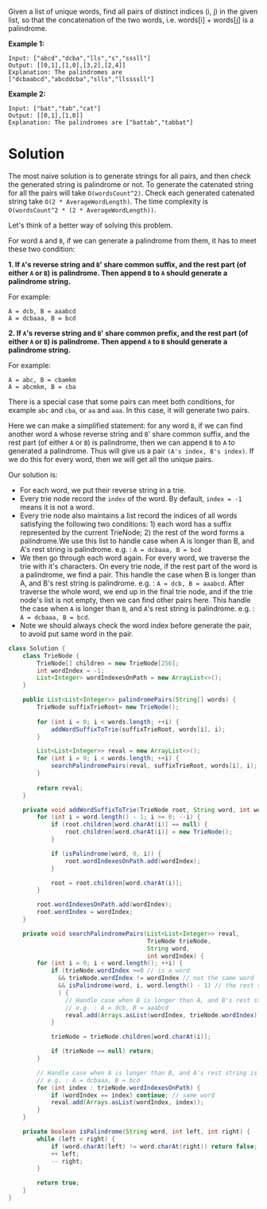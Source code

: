 Given a list of unique words, find all pairs of distinct indices (i, j) in the given list, so that the concatenation of the two words, i.e. words[i] + words[j] is a palindrome.

__Example 1:__

```
Input: ["abcd","dcba","lls","s","sssll"]
Output: [[0,1],[1,0],[3,2],[2,4]] 
Explanation: The palindromes are ["dcbaabcd","abcddcba","slls","llssssll"]
```

__Example 2:__

```
Input: ["bat","tab","cat"]
Output: [[0,1],[1,0]] 
Explanation: The palindromes are ["battab","tabbat"]
```

# Solution

The most naive solution is to generate strings for all pairs, and then check the generated string is palindrome or not. To generate the catenated string for all the pairs will take `O(wordsCount^2)`. Check each generated catenated string take `O(2 * AverageWordLength)`. The time complexity is `O(wordsCount^2 * (2 * AverageWordLength))`.

Let's think of a better way of solving this problem.

For word `A` and `B`, if we can generate a palindrome from them, it has to meet these two condition:

__1. If `A`'s reverse string and `B`' share common suffix, and the rest part (of either `A` or `B`) is palindrome. Then append `B` to `A` should generate a palindrome string.__

For example:

```
A = dcb, B = aaabcd
A = dcbaaa, B = bcd
```

__2. If `A`'s reverse string and `B`' share common prefix, and the rest part (of either `A` or `B`)  is palindrome. Then append `A` to `B` should generate a palindrome string.__

For example:

```
A = abc, B = cbamkm
A = abcmkm, B = cba
```

There is a special case that some pairs can meet both conditions, for example `abc` and `cba`, or `aa` and `aaa`. In this case, it will generate two pairs.

Here we can make a simplified statement: for any word `B`, if we can find another word `A` whose reverse string and `B`' share common suffix, and the rest part (of either `A` or `B`) is palindrome, then we can append `B` to `A` to generated a palindrome. Thus will give us a pair `(A's index, B's index)`. If we do this for every word, then we will get all the unique pairs.

Our solution is:

* For each word, we put their reverse string in a trie.
* Every trie node record the `index` of the word. By default, `index = -1` means it is not a word.
* Every trie node also maintains a list  record the indices of all words satisfying the following two conditions: 1) each word has a suffix represented by the current TrieNode; 2) the rest of the word forms a palindrome.We use this list to handle case when A is longer than B, and A's rest string is palindrome.  e.g. : `A = dcbaaa, B = bcd`
* We then go through each word again. For every word, we traverse the trie with it's characters. On every trie node, if the rest part of the word is a palindrome, we find a pair. This handle the case when B is longer than A, and B's rest string is palindrome. e.g. : `A = dcb, B = aaabcd`. After traverse the whole word, we end up in the final trie node, and if the trie node's list is not empty, then we can find other pairs here. This handle the case when `A` is longer than `B`, and `A`'s rest string is palindrome. e.g. : `A = dcbaaa, B = bcd`.
* Note we should always check the word index before generate the pair, to avoid put same word in the pair.


```java
class Solution {
    class TrieNode {
        TrieNode[] children = new TrieNode[256];
        int wordIndex = -1;
        List<Integer> wordIndexesOnPath = new ArrayList<>();
    }

    public List<List<Integer>> palindromePairs(String[] words) {
        TrieNode suffixTrieRoot= new TrieNode();
        
        for (int i = 0; i < words.length; ++i) {
            addWordSuffixToTrie(suffixTrieRoot, words[i], i);
        }

        List<List<Integer>> reval = new ArrayList<>();
        for (int i = 0; i < words.length; ++i) {
            searchPalindromePairs(reval, suffixTrieRoot, words[i], i);
        }
        
        return reval;
    }

    private void addWordSuffixToTrie(TrieNode root, String word, int wordIndex) {
        for (int i = word.length() - 1; i >= 0; --i) {
            if (root.children[word.charAt(i)] == null) {
                root.children[word.charAt(i)] = new TrieNode();
            }

            if (isPalindrome(word, 0, i)) {
                root.wordIndexesOnPath.add(wordIndex);
            }

            root = root.children[word.charAt(i)];
        }

        root.wordIndexesOnPath.add(wordIndex);
        root.wordIndex = wordIndex;
    }

    private void searchPalindromePairs(List<List<Integer>> reval,
                                       TrieNode trieNode,
                                       String word,
                                       int wordIndex) {
        for (int i = 0; i < word.length(); ++i) {
            if (trieNode.wordIndex >=0 // is a word
              && trieNode.wordIndex != wordIndex // not the same word
              && isPalindrome(word, i, word.length() - 1) // the rest substring of the word is palindrome
              ) {
                // Handle case when B is longer than A, and B's rest string is palindrome
                // e.g. : A = dcb, B = aaabcd
                reval.add(Arrays.asList(wordIndex, trieNode.wordIndex));
            }

            trieNode = trieNode.children[word.charAt(i)];

            if (trieNode == null) return;
        }

        // Handle case when A is longer than B, and A's rest string is palindrome
        // e.g. : A = dcbaaa, B = bcd
        for (int index : trieNode.wordIndexesOnPath) {
            if (wordIndex == index) continue; // same word
            reval.add(Arrays.asList(wordIndex, index));
        }
    }

    private boolean isPalindrome(String word, int left, int right) {
        while (left < right) {
            if (word.charAt(left) != word.charAt(right)) return false;
            ++ left;
            -- right;
        }

        return true;
    }
}
```
